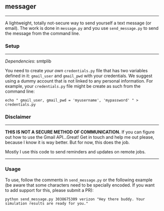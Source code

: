 ## messager
---
A lightweight, totally not-secure way to send yourself a text message (or email).
The work is done in `message.py` and you use `send_message.py` to send the message from the command line. 

### Setup
---
_Dependencies_: smtplib

You need to create _your own_ `credentials.py` file that has two variables defined in it: `gmail_user` and `gmail_pwd` with your credentials.
We suggest using a dummy account that is not linked to any personal information. 
For example, your `credentials.py` file might be create as such from the command line:

```
echo " gmail_user, gmail_pwd = 'myusername', 'mypassword' " > credentials.py
```

### Disclaimer
---
**THIS IS NOT A SECURE METHOD OF COMMUNICATION.** 
If you can figure out how to use the Gmail API...Great! Get in touch and help me out please, because I know it is way better. But for now, this does the job. 

Mostly I use this code to send reminders and updates on remote jobs.


---
### Usage

To use, follow the comments in `send_message.py` or the following example (be aware that some characters need to be specially encoded. If you want to add support for this, please submit a PR):

```
python send_message.py 3038675309 verizon "Hey there buddy. Your simulation results are ready for you."

```
